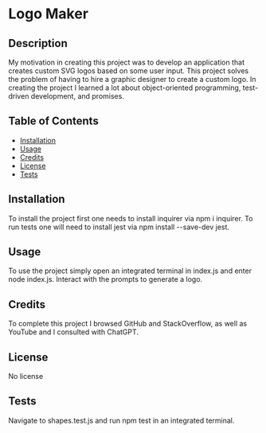 # Logo Maker

  ## Description
  My motivation in creating this project was to develop an application that creates custom SVG logos based on some user input. This project solves the problem of having to hire a graphic  designer to create a custom logo. In creating the project I learned a lot about object-oriented programming, test-driven development, and promises.

## Table of Contents
  - [Installation](#installation)
  - [Usage](#usage)
  - [Credits](#credits)
  - [License](#license)
  - [Tests](#tests)

  ## Installation
  
  To install the project first one needs to install inquirer via npm i inquirer. To run tests one will need to install jest via npm install --save-dev jest. 

  ## Usage

  To use the project simply open an integrated terminal in index.js and enter node index.js. Interact with the prompts to generate a logo.

  ## Credits

  To complete this project I browsed GitHub and StackOverflow, as well as YouTube and I consulted with ChatGPT.

  ## License

  No license


  ## Tests

  Navigate to shapes.test.js and run npm test in an integrated terminal.